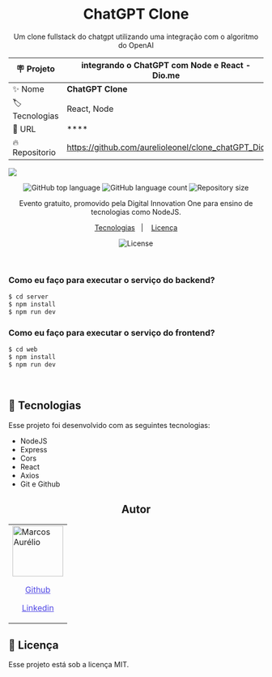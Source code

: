 <h1 align="center"> ChatGPT Clone</h1>

<p align="center">Um clone fullstack do chatgpt utilizando uma integração com o algoritmo do OpenAI</p>

| :placard: Projeto     | **integrando o ChatGPT com Node e React - Dio.me**         |
| --------------------- | ------------------------------------------------- |
| :sparkles: Nome       | **ChatGPT Clone**                                 |
| :label: Tecnologias   | React, Node                                       |
| :rocket: URL          | \*\*\*\*                                          |
| :fire: Repositorio    | https://github.com/aurelioleonel/clone_chatGPT_Dio|

![](public/preview.jpg#vitrinedev)

<p align="center">
  <img alt="GitHub top language" src="https://img.shields.io/github/languages/top/diovanealves/ChatGPT-Clone.svg">
  <img alt="GitHub language count" src="https://img.shields.io/github/languages/count/diovanealves/ChatGPT-Clone.svg">
  <img alt="Repository size" src="https://img.shields.io/github/repo-size/diovanealves/ChatGPT-Clone.svg">
</p>

<p align="center">
Evento gratuito, promovido pela Digital Innovation One para ensino de tecnologias como NodeJS. <br/>

<p align="center">
  <a href="#-tecnologias">Tecnologias</a>&nbsp;&nbsp;&nbsp;|&nbsp;&nbsp;&nbsp;
  <a href="#memo-licença">Licença</a>
</p>

<p align="center">
  <img alt="License" src="https://img.shields.io/static/v1?label=license&message=MIT&color=49AA26&labelColor=000000">
</p>

<br>

### Como eu faço para executar o serviço do backend?

```sh
$ cd server
$ npm install
$ npm run dev
```

### Como eu faço para executar o serviço do frontend?

```sh
$ cd web
$ npm install
$ npm run dev
```

<br>

## 🚀 Tecnologias

Esse projeto foi desenvolvido com as seguintes tecnologias:

- NodeJS
- Express
- Cors
- React
- Axios
- Git e Github


<h2 align="center">Autor</h2>
<table>
  <tr>
    <td>
        <img src="https://avatars.githubusercontent.com/u/110935552?v=4" width="100px;" alt="Marcos Aurélio"/>
            <a href="https://github.com/aurelioleonel" style="color:#4f46e5" align="center">
                <p>Github</p>
            </a>
            <a href="https://www.linkedin.com/in/aurelioleonel" style="color:#4f46e5" align="center">
                <p>Linkedin</p>
            </a>
    </td>
  </tr>
</table>

## 📝 Licença

Esse projeto está sob a licença MIT.
